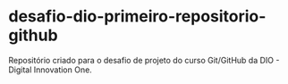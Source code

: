 # desafio-dio-primeiro-repositorio-github
Repositório criado para o desafio de projeto do curso Git/GitHub da DIO - Digital Innovation One.
